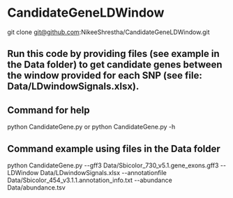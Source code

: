 # CandidateGeneLDWindow

git clone git@github.com:NikeeShrestha/CandidateGeneLDWindow.git

## Run this code by providing files (see example in the Data folder) to get candidate genes between the window provided for each SNP (see file: Data/LDwindowSignals.xlsx).

## Command for help

python CandidateGene.py or python CandidateGene.py -h

## Command example using files in the Data folder

python CandidateGene.py --gff3 Data/Sbicolor_730_v5.1.gene_exons.gff3 --LDWindow Data/LDwindowSignals.xlsx --annotationfile Data/Sbicolor_454_v3.1.1.annotation_info.txt --abundance Data/abundance.tsv
